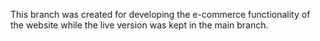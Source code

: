 This branch was created for developing the e-commerce functionality of the website while the live version was kept in the main branch.
